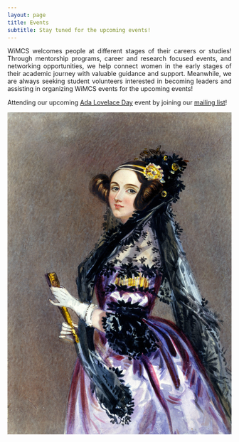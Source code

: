 ```yaml
---
layout: page
title: Events
subtitle: Stay tuned for the upcoming events!
---
```


<div style="text-align: justify;">
WiMCS welcomes people at different stages of their careers or studies! Through mentorship programs, career and research focused events, and networking opportunities, we help connect women in the early stages of their academic journey with valuable guidance and support. Meanwhile, we are always seeking student volunteers interested in becoming leaders and assisting in organizing WiMCS events for the upcoming events!
</div>

Attending our upcoming [Ada Lovelace Day](https://en.wikipedia.org/wiki/Ada_Lovelace_Day) event by joining our [mailing list](simeng.qiu@swansea.ac.uk)! 

![Ada Lovelace Day](assets/img/ada.png)


